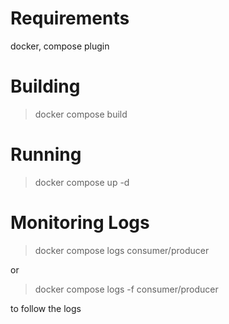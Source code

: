 # Requirements
docker, compose plugin

# Building
> docker compose build

# Running
> docker compose up -d

# Monitoring Logs
> docker compose logs consumer/producer

or

> docker compose logs -f consumer/producer

to follow the logs